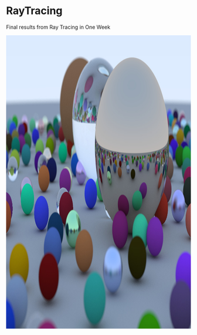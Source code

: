 # RayTracing

Final results from Ray Tracing in One Week
<p align="center">
  <img src="RTinOneWeekend/results.jpg" height="800" width="1200" > 
</p>

